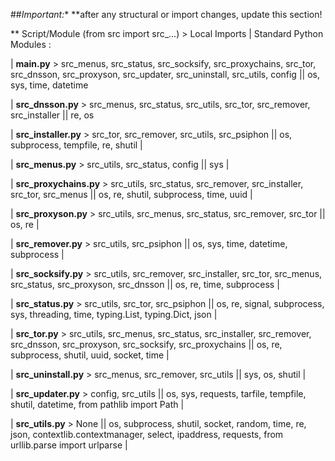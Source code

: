 
##*Important:**
**after any structural or import changes, update this section!



** Script/Module (from src import src_...) > Local Imports | Standard Python Modules  :


| **main.py** >
 src_menus, src_status, src_socksify, src_proxychains, src_tor, src_dnsson, src_proxyson, src_updater, src_uninstall, src_utils, config || os, sys, time, datetime 

| **src_dnsson.py** >
 src_menus, src_status, src_utils, src_tor, src_remover, src_installer || re, os 

| **src_installer.py** >
 src_tor, src_remover, src_utils, src_psiphon || os, subprocess, tempfile, re, shutil |

| **src_menus.py** >
 src_utils, src_status, config || sys |

| **src_proxychains.py** >
 src_utils, src_status, src_remover, src_installer, src_tor, src_menus || os, re, shutil, subprocess, time, uuid |

| **src_proxyson.py** >
 src_utils, src_menus, src_status, src_remover, src_tor || os, re  |

| **src_remover.py** >
 src_utils, src_psiphon || os, sys, time, datetime, subprocess |

| **src_socksify.py** > src_utils, src_remover, src_installer, src_tor, src_menus, src_status, src_proxyson, src_dnsson || os, re, time, subprocess |

| **src_status.py** >
 src_utils, src_tor, src_psiphon || os, re, signal, subprocess, sys, threading, time, typing.List, typing.Dict, json |

| **src_tor.py** >
 src_utils, src_menus, src_status, src_installer, src_remover, src_dnsson, src_proxyson, src_socksify, src_proxychains || os, re, subprocess, shutil, uuid, socket, time |

| **src_uninstall.py** > 
src_menus, src_remover, src_utils || sys, os, shutil |

| **src_updater.py** >
 config, src_utils || os, sys, requests, tarfile, tempfile, shutil, datetime, from pathlib import Path |


| **src_utils.py** >
 None || os, subprocess, shutil, socket, random, time, re, json, contextlib.contextmanager, select, ipaddress, requests, from urllib.parse import urlparse |